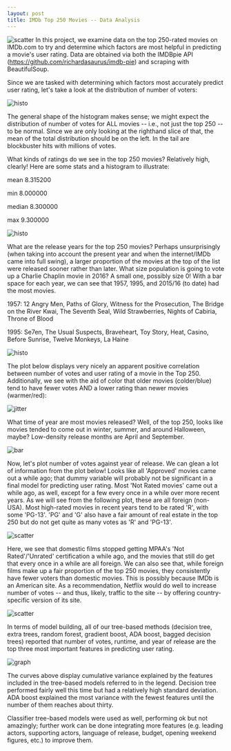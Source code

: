 ```yaml
---
layout: post
title: IMDb Top 250 Movies -- Data Analysis
---
```

![scatter](../images/moviescatterplot.png)
In this project, we examine data on the top 250-rated movies on IMDb.com to try and determine which factors are most helpful in predicting a movie's user rating.  Data are obtained via both the IMDBpie API (https://github.com/richardasaurus/imdb-pie) and scraping with BeautifulSoup.  


Since we are tasked with determining which factors most accurately predict user rating, let's take a look at the distribution of number of voters:

![histo](../images/movievotehisto.png)


The general shape of the histogram makes sense; we might expect the distribution of number of votes for ALL movies -- i.e., not just the top 250 -- to be normal.  Since we are only looking at the righthand slice of that, the mean of the total distribution should be on the left.  In the tail are blockbuster hits with millions of votes.

What kinds of ratings do we see in the top 250 movies?  Relatively high, clearly!  Here are some stats and a histogram to illustrate:

mean       8.315200

min        8.000000

median     8.300000

max        9.300000

![histo](../images/movieratinghisto.png)


What are the release years for the top 250 movies?  Perhaps unsurprisingly (when taking into account the present year and when the internet/IMDb came into full swing), a larger proportion of the movies at the top of the list were released sooner rather than later.  What size population is going to vote up a Charlie Chaplin movie in 2016?  A small one, possibly size 0!  With a bar space for each year, we can see that 1957, 1995, and 2015/16 (to date) had the most movies.

1957:  12 Angry Men, Paths of Glory, Witness for the Prosecution, The Bridge on the River Kwai, The Seventh Seal, Wild Strawberries, Nights of Cabiria, Throne of Blood

1995:  Se7en, The Usual Suspects, Braveheart, Toy Story, Heat, Casino, Before Sunrise, Twelve Monkeys, La Haine

![histo](../images/movieyearhisto.png)


The plot below displays very nicely an apparent positive correlation between number of votes and user rating of a movie in the Top 250.  Additionally, we see with the aid of color that older movies (colder/blue) tend to have fewer votes AND a lower rating than newer movies (warmer/red):

![jitter](../images/moviejitter.png)


What time of year are most movies released?  Well, of the top 250, looks like movies tended to come out in winter, summer, and around Halloween, maybe?  Low-density release months are April and September.

![bar](../images/moviemonthbar.png)


Now, let's plot number of votes against year of release.  We can glean a lot of information from the plot below!  Looks like all 'Approved' movies came out a while ago; that dummy variable will probably not be significant in a final model for predicting user rating.  Most 'Not Rated movies' came out a while ago, as well, except for a few every once in a while over more recent years.  As we will see from the following plot, these are all foreign (non-USA).  Most high-rated movies in recent years tend to be rated 'R', with some 'PG-13'.  'PG' and 'G' also have a fair amount of real estate in the top 250 but do not get quite as many votes as 'R' and 'PG-13'.  

![scatter](../images/moviescatterplot.png)


Here, we see that domestic films stopped getting MPAA's 'Not Rated'/'Unrated' certification a while ago, and the movies that still do get that every once in a while are all foreign.  We can also see that, while foreign films make up a fair proportion of the top 250 movies, they consistently have fewer voters than domestic movies.  This is possibly because IMDb is an American site.  As a recommendation, Netflix would do well to increase number of votes -- and thus, likely, traffic to the site -- by offering country-specific version of its site.

![scatter](../images/foreigndomesticNR.png)

In terms of model building, all of our tree-based methods (decision tree, extra trees, random forest, gradient boost, ADA boost, bagged decision trees) reported that number of votes, runtime, and year of release are the top three most important features in predicting user rating.

![graph](../images/movietreecurves.png)

The curves above display cumulative variance explained by the features included in the tree-based models referred to in the legend.  Decision tree performed fairly well this time but had a relatively high standard deviation.  ADA boost explained the most variance with the fewest features until the number of them reaches about thirty.  

Classifier tree-based models were used as well, performing ok but not amazingly; further work can be done integrating more features (e.g. leading actors, supporting actors, language of release, budget, opening weekend figures, etc.) to improve them.  
